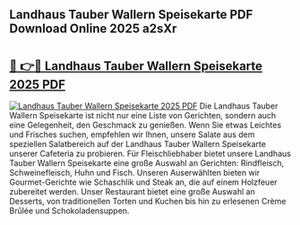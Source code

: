 ## Landhaus Tauber Wallern Speisekarte PDF Download Online 2025 a2sXr

# <h2><a href="http://gcaee2o.nevu.top/?p=Landhaus+Tauber+Wallern+Speisekarte">🔗 👉🔴 Landhaus Tauber Wallern Speisekarte 2025 PDF</a></h2>

[![Landhaus Tauber Wallern Speisekarte 2025 PDF](https://i.imgur.com/dBaPXMq.png)](http://gcaee2o.nevu.top/?p=Landhaus+Tauber+Wallern+Speisekarte)
Die Landhaus Tauber Wallern Speisekarte ist nicht nur eine Liste von Gerichten, sondern auch eine Gelegenheit, den Geschmack zu genießen. Wenn Sie etwas Leichtes und Frisches suchen, empfehlen wir Ihnen, unsere Salate aus dem speziellen Salatbereich auf der Landhaus Tauber Wallern Speisekarte unserer Cafeteria zu probieren. Für Fleischliebhaber bietet unsere Landhaus Tauber Wallern Speisekarte eine große Auswahl an Gerichten: Rindfleisch, Schweinefleisch, Huhn und Fisch. Unseren Auserwählten bieten wir Gourmet-Gerichte wie Schaschlik und Steak an, die auf einem Holzfeuer zubereitet werden. Unser Restaurant bietet eine große Auswahl an Desserts, von traditionellen Torten und Kuchen bis hin zu erlesenen Crème Brûlée und Schokoladensuppen.
